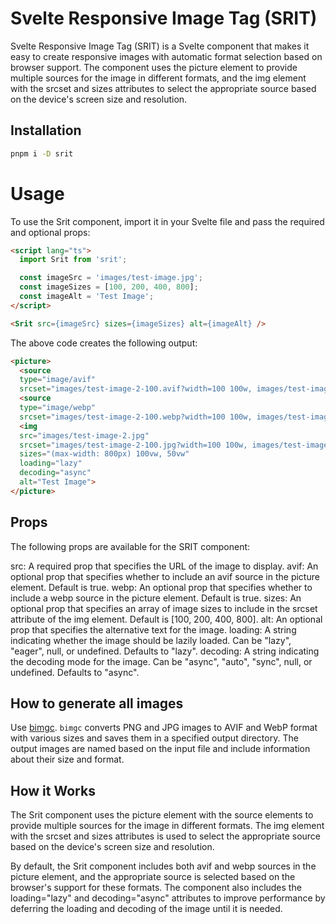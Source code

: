 # Svelte Responsive Image Tag (SRIT)

Svelte Responsive Image Tag (SRIT) is a Svelte component that makes it easy to create responsive images with automatic format selection based on browser support. The component uses the picture element to provide multiple sources for the image in different formats, and the img element with the srcset and sizes attributes to select the appropriate source based on the device's screen size and resolution.

## Installation

```sh
pnpm i -D srit
```

# Usage
To use the Srit component, import it in your Svelte file and pass the required and optional props:

```html
<script lang="ts">
  import Srit from 'srit';

  const imageSrc = 'images/test-image.jpg';
  const imageSizes = [100, 200, 400, 800];
  const imageAlt = 'Test Image';
</script>

<Srit src={imageSrc} sizes={imageSizes} alt={imageAlt} />
```

The above code creates the following output:

```html
<picture>
  <source 
  type="image/avif" 
  srcset="images/test-image-2-100.avif?width=100 100w, images/test-image-2-200.avif?width=200 200w, images/test-image-2-400.avif?width=400 400w, images/test-image-2-800.avif?width=800 800w">
  <source 
  type="image/webp" 
  srcset="images/test-image-2-100.webp?width=100 100w, images/test-image-2-200.webp?width=200 200w, images/test-image-2-400.webp?width=400 400w, images/test-image-2-800.webp?width=800 800w">
  <img 
  src="images/test-image-2.jpg" 
  srcset="images/test-image-2-100.jpg?width=100 100w, images/test-image-2-200.jpg?width=200 200w, images/test-image-2-400.jpg?width=400 400w, images/test-image-2-800.jpg?width=800 800w" 
  sizes="(max-width: 800px) 100vw, 50vw" 
  loading="lazy" 
  decoding="async" 
  alt="Test Image">
</picture>
```

## Props

The following props are available for the SRIT component:

src: A required prop that specifies the URL of the image to display.
avif: An optional prop that specifies whether to include an avif source in the picture element. Default is true.
webp: An optional prop that specifies whether to include a webp source in the picture element. Default is true.
sizes: An optional prop that specifies an array of image sizes to include in the srcset attribute of the img element. Default is [100, 200, 400, 800].
alt: An optional prop that specifies the alternative text for the image.
loading: A string indicating whether the image should be lazily loaded. Can be "lazy", "eager", null, or undefined. Defaults to "lazy".
decoding: A string indicating the decoding mode for the image. Can be "async", "auto", "sync", null, or undefined. Defaults to "async".

## How to generate all images

Use [bimgc](https://bimgc.codewithshin.com/). `bimgc` converts PNG and JPG images to AVIF and WebP format with various sizes and saves them in a specified output directory. The output images are named based on the input file and include information about their size and format.

## How it Works

The Srit component uses the picture element with the source elements to provide multiple sources for the image in different formats. The img element with the srcset and sizes attributes is used to select the appropriate source based on the device's screen size and resolution.

By default, the Srit component includes both avif and webp sources in the picture element, and the appropriate source is selected based on the browser's support for these formats. The component also includes the loading="lazy" and decoding="async" attributes to improve performance by deferring the loading and decoding of the image until it is needed.